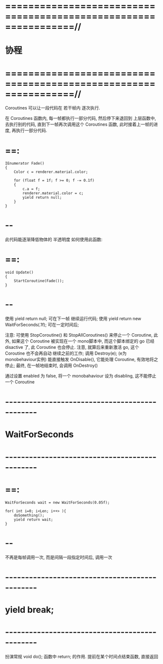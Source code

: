# ================================================================//
#                      协程
# ================================================================//


Coroutines 可以让一段代码在 若干帧内 逐次执行.

在 Coroutines 函数内, 每一帧都执行一部分代码, 然后停下来退回到 上层函数中, 去执行别的代码, 直到下一帧再次调用这个 Coroutines 函数, 此时接着上一帧的进度, 再执行一部分代码.

# ==:
    IEnumerator Fade()
    {
        Color c = renderer.material.color;
        
        for (float f = 1f; f >= 0; f -= 0.1f)
        {
            c.a = f;
            renderer.material.color = c;
            yield return null;
        }
    }
# --
此代码能逐渐降低物体的 半透明度
如何使用此函数:
# ==:
    void Update()
    {
        StartCoroutine(Fade());
    }
# --

使用 yield return null; 可在下一帧 继续运行代码; 
使用 yield return new WaitForSeconds(.1f); 可在一定时间后;


注意:
可使用 StopCoroutine() 和 StopAllCoroutines() 来停止一个 Coroutine,
此外, 如果这个 Coroutine 被实现在一个 mono脚本中, 而这个脚本绑定的 go 已经 disactive 了, 此 Coroutine 也会停止. 注意, 就算后来重新激活 go, 这个 Coroutine 也不会再自动 继续之前的工作; 
调用 Destroy(e); (e为 monobehaviour实例) 能直接触发 OnDisable(), 它能处理 Coroutine, 有效地将之停止; 最终, 在一帧地结束时, 会调用 OnDestroy()


通过设置 enabled 为 false, 将一个 monobahaviour 设为 disabling, 这不能停止一个 Coroutine


# ---------------------------------------------- #
#     WaitForSeconds
# ---------------------------------------------- #

# ==:
    WaitForSeconds wait = new WaitForSeconds(0.05f);

    for( int i=0; i<Len; i++> ){
        doSomething();
        yield return wait;
    }
# --

不再是每帧调用一次, 而是间隔一段指定时间后, 调用一次



# ---------------------------------------------- #
#          yield break;
# ---------------------------------------------- #
扮演常规 void do(); 函数中 return; 的作用. 
提前在某个时间点结束函数, 直接返回






